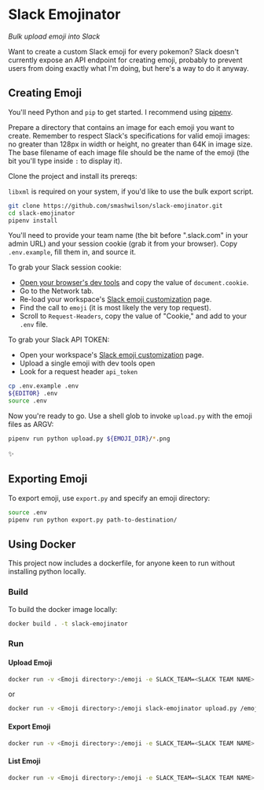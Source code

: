 # Slack Emojinator

*Bulk upload emoji into Slack*

Want to create a custom Slack emoji for every pokemon? Slack doesn't currently expose an API endpoint for creating emoji, probably to prevent users from doing exactly what I'm doing, but here's a way to do it anyway.

## Creating Emoji

You'll need Python and `pip` to get started. I recommend using [pipenv](https://docs.pipenv.org/).

Prepare a directory that contains an image for each emoji you want to create. Remember to respect Slack's specifications for valid emoji images: no greater than 128px in width or height, no greater than 64K in image size. The base filename of each image file should be the name of the emoji (the bit you'll type inside `:` to display it).

Clone the project and install its prereqs:

`libxml` is required on your system, if you'd like to use the bulk export script.

```bash
git clone https://github.com/smashwilson/slack-emojinator.git
cd slack-emojinator
pipenv install
```

You'll need to provide your team name (the bit before ".slack.com" in your admin URL) and your session cookie (grab it from your browser). Copy `.env.example`, fill them in, and source it.

To grab your Slack session cookie:

* [Open your browser's dev tools](http://webmasters.stackexchange.com/a/77337) and copy the value of `document.cookie`.
* Go to the Network tab.
* Re-load your workspace's [Slack emoji customization](https://my.slack.com/customize/emoji) page.
* Find the call to `emoji` (it is most likely the very top request).
* Scroll to `Request-Headers`, copy the value of "Cookie," and add to your `.env` file.

To grab your Slack API TOKEN:

* Open your workspace's [Slack emoji customization](https://my.slack.com/customize/emoji) page.
* Upload a single emoji with dev tools open
* Look for a request header `api_token`

```bash
cp .env.example .env
${EDITOR} .env
source .env
```

Now you're ready to go. Use a shell glob to invoke `upload.py` with the emoji files as ARGV:

```bash
pipenv run python upload.py ${EMOJI_DIR}/*.png
```

:sparkles:

## Exporting Emoji

To export emoji, use `export.py` and specify an emoji directory:

```bash
source .env
pipenv run python export.py path-to-destination/
```

## Using Docker

This project now includes a dockerfile, for anyone keen to run without installing python locally.

### Build

To build the docker image locally:

```sh
docker build . -t slack-emojinator
```

### Run

#### Upload Emoji

```sh
docker run -v <Emoji directory>:/emoji -e SLACK_TEAM=<SLACK TEAM NAME> -e SLACK_API_TOKEN="<SLACK API TOKEN>" -e SLACK_COOKIE="<SLACK COOKIE>" slack-emojinator
```

or

```sh
docker run -v <Emoji directory>:/emoji slack-emojinator upload.py /emoji --team-name="<SLACK TEAM NAME>" --api-token="<SLACK API TOKEN>" --cookie="<SLACK COOKIE>"
```

#### Export Emoji

```sh
docker run -v <Emoji directory>:/emoji -e SLACK_TEAM=<SLACK TEAM NAME> -e SLACK_API_TOKEN="<SLACK API TOKEN>" -e SLACK_COOKIE="<SLACK COOKIE>" slack-emojinator export.py /emoji/
```

#### List Emoji

```sh
docker run -v <Emoji directory>:/emoji -e SLACK_TEAM=<SLACK TEAM NAME> -e SLACK_API_TOKEN="<SLACK API TOKEN>" -e SLACK_COOKIE="<SLACK COOKIE>" slack-emojinator list.py /emoji/info.json
```
